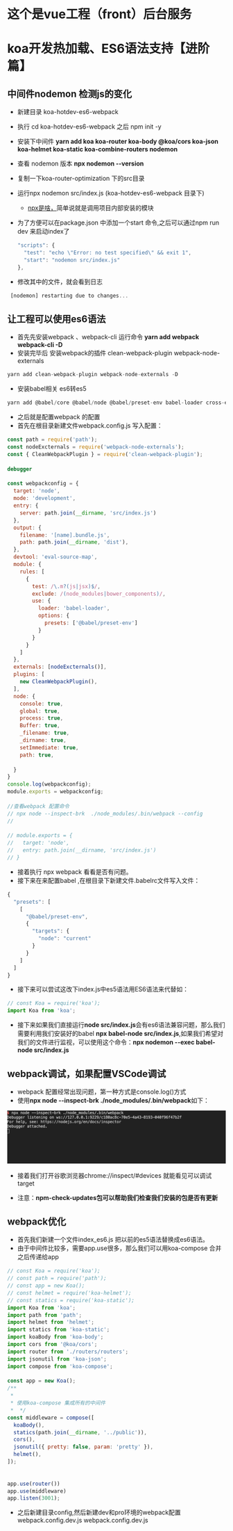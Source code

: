 # 这个是vue工程（front）后台服务

# koa开发热加载、ES6语法支持【进阶篇】

## 中间件nodemon 检测js的变化

- 新建目录 koa-hotdev-es6-webpack
- 执行 cd koa-hotdev-es6-webpack 之后 npm init -y
- 安装下中间件 **yarn add koa koa-router koa-body @koa/cors koa-json koa-helmet koa-static koa-combine-routers nodemon**
- 查看 nodemon 版本 **npx nodemon --version**
- 复制一下koa-router-optimization 下的src目录
- 运行npx nodemon src/index.js (koa-hotdev-es6-webpack 目录下)
  - [npx是啥，](http://www.ruanyifeng.com/blog/2019/02/npx.html)简单说就是调用项目内部安装的模块
- 为了方便可以在package.json 中添加一个start 命令,之后可以通过npm run dev 来启动index了

    ```javascript
  "scripts": {
      "test": "echo \"Error: no test specified\" && exit 1",
      "start": "nodemon src/index.js"
    },
    ```

- 修改其中的文件，就会看到日志

```javascript
 [nodemon] restarting due to changes...
```

## 让工程可以使用es6语法

- 首先先安装webpack 、webpack-cli  运行命令 **yarn add webpack webpack-cli -D**
- 安装完毕后 安装webpack的插件 clean-webpack-plugin 
webpack-node-externals  

```javascript
yarn add clean-webpack-plugin webpack-node-externals -D
```

- 安装babel相关 es6转es5

```javascript
yarn add @babel/core @babel/node @babel/preset-env babel-loader cross-env -D
```

- 之后就是配置webpack 的配置
- 首先在根目录新建文件webpack.config.js 写入配置：

```javascript
const path = require('path');
const nodeExcternals = require('webpack-node-externals');
const { CleanWebpackPlugin } = require('clean-webpack-plugin');

debugger

const webpackconfig = {
  target: 'node',
  mode: 'development',
  entry: {
    server: path.join(__dirname, 'src/index.js')
  },
  output: {
    filename: '[name].bundle.js',
    path: path.join(__dirname, 'dist'),
  },
  devtool: 'eval-source-map',
  module: {
    rules: [
      {
        test: /\.m?(js|jsx)$/,
        exclude: /(node_modules|bower_components)/,
        use: {
          loader: 'babel-loader',
          options: {
            presets: ['@babel/preset-env']
          }
        }
      }
    ]
  },
  externals: [nodeExcternals()],
  plugins: [
    new CleanWebpackPlugin(),
  ],
  node: {
    console: true,
    global: true,
    process: true,
    Buffer: true,
    _filename: true,
    _dirname: true,
    setImmediate: true,
    path: true,

  }
}
console.log(webpackconfig);
module.exports = webpackconfig;

//查看webpack 配置命令
// npx node --inspect-brk  ./node_modules/.bin/webpack --config
//

// module.exports = {
//   target: 'node',
//   entry: path.join(__dirname, 'src/index.js')
// }

```

- 接着执行 npx webpack 看看是否有问题。
- 接下来在来配置babel ,在根目录下新建文件.babelrc文件写入文件：

```javascript
{
  "presets": [
    [
      "@babel/preset-env",
      {
        "targets": {
          "node": "current"
        }
      }
    ]
  ]
}
```

- 接下来可以尝试这改下index.js中es5语法用ES6语法来代替如：

```javascript
// const Koa = require('koa');
import Koa from 'koa';
```

- 接下来如果我们直接运行**node src/index.js**会有es6语法兼容问题，那么我们需要利用我们安装好的babel **npx babel-node src/index.js**,如果我们希望对我们的文件进行监视，可以使用这个命令：**npx nodemon --exec babel-node src/index.js**

## webpack调试，如果配置VSCode调试

- webpack 配置经常出现问题，第一种方式是console.log()方式
- 使用**npx node --inspect-brk ./node_modules/.bin/webpack**如下：

![终端图片](./assets/1.png)

- 接着我们打开谷歌浏览器chrome://inspect/#devices 就能看见可以调试target

- 注意：**npm-check-updates包可以帮助我们检查我们安装的包是否有更新**

## webpack优化

- 首先我们新建一个文件index_es6.js 把以前的es5语法替换成es6语法。
- 由于中间件比较多，需要app.use很多，那么我们可以用koa-compose 合并之后传递给app

```javascript
// const Koa = require('koa');
// const path = require('path');
// const app = new Koa();
// const helmet = require('koa-helmet');
// const statics = require('koa-static');
import Koa from 'koa';
import path from 'path';
import helmet from 'helmet';
import statics from 'koa-static';
import koaBody from 'koa-body';
import cors from '@koa/cors';
import router from './routers/routers';
import jsonutil from 'koa-json';
import compose from 'koa-compose';

const app = new Koa();
/**
 * 
 * 使用koa-compose 集成所有的中间件
 *  */
const middleware = compose([
  koaBody(),
  statics(path.join(__dirname, '../public')),
  cors(),
  jsonutil({ pretty: false, param: 'pretty' }),
  helmet(),
]);


app.use(router())
app.use(middleware)
app.listen(3001);

```

- 之后新建目录config,然后新建dev和pro环境的webpack配置 webpack.config.dev.js   webpack.config.dev.js
